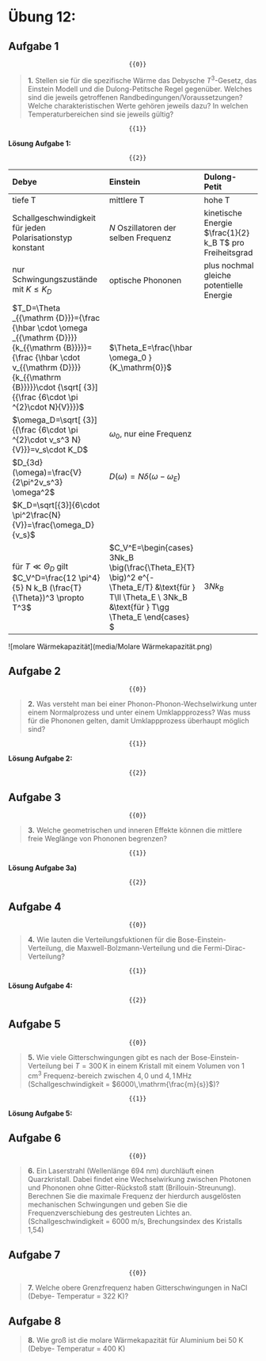 <!--
author:   Claudia Funke

email:    claudia.funke@physik.tu-freiberg.de

version:  0.0.1

language: de

narrator: Deutsch Female

comment:  Struktur der Materie Übung 12
@style
.lia-toc__bottom {
    display: none;
}
@end



import: https://raw.githubusercontent.com/liaTemplates/KekuleJS/master/README.md

import: https://github.com/liascript/CodeRunner

import: https://raw.githubusercontent.com/LiaTemplates/Pyodide/master/README.md
-->


# Übung 12: 


## Aufgabe 1
                                      {{0}}
> __1.__ Stellen sie für die spezifische Wärme das Debysche $T^3$-Gesetz, das Einstein Modell und die Dulong-Petitsche Regel gegenüber. Welches sind die jeweils getroffenen Randbedingungen/Voraussetzungen? Welche charakteristischen Werte gehören jeweils dazu? In welchen Temperaturbereichen sind sie jeweils gültig?

                                      {{1}}
**Lösung Aufgabe 1:**

                                      {{2}}
|Debye|Einstein|Dulong-Petit|
|:---|:---|:---|
|tiefe T| mittlere T| hohe T|
|Schallgeschwindigkeit für jeden Polarisationstyp konstant|$N$ Oszillatoren der selben Frequenz|kinetische Energie $\frac{1}{2} k_B T$ pro Freiheitsgrad |
|nur Schwingungszustände mit $K \le K_D$|  optische Phononen|plus nochmal gleiche potentielle Energie|
|$T_D=\Theta _{{\mathrm {D}}}={\frac {\hbar \cdot \omega _{{\mathrm {D}}}}{k_{{\mathrm {B}}}}}={\frac {\hbar \cdot v_{{\mathrm {D}}}}{k_{{\mathrm {B}}}}}\cdot {\sqrt[ {3}]{{\frac {6\cdot \pi ^{2}\cdot N}{V}}}}$| $\Theta_E=\frac{\hbar \omega_0 }{K_\mathrm{0}}$|
|$\omega_D=\sqrt[ {3}]{{\frac {6\cdot \pi ^{2}\cdot v_s^3 N}{V}}}=v_s\cdot K_D$|$\omega_0$, nur eine Frequenz| |
|$D_{3d}(\omega)=\frac{V}{2\pi^2v_s^3} \omega^2$|$D(\omega)=N \delta(\omega-\omega_E)$|
|$K_D=\sqrt[{3}]{6\cdot \pi^2\frac{N}{V}}=\frac{\omega_D}{v_s}$| | |
|für $T \ll \Theta_D$ gilt $C_V^D=\frac{12 \pi^4}{5} N k_B (\frac{T}{\Theta})^3 \propto T^3$| $C_V^E=\begin{cases}   3Nk_B \big(\frac{\Theta_E}{T} \big)^2 e^{-\Theta_E/T} &\text{für } T\ll \Theta_E \\   3Nk_B &\text{für } T\gg \Theta_E \end{cases} $|$3Nk_B$

![molare Wärmekapazität](media/Molare Wärmekapazität.png)

## Aufgabe 2 

                                      {{0}}
> __2.__ Was versteht man bei einer Phonon-Phonon-Wechselwirkung unter einem Normalprozess und unter einem Umklappprozess? Was muss für die Phononen gelten, damit Umklappprozess überhaupt möglich sind?

                                      {{1}}
**Lösung Aufgabe 2:**

                                      {{2}}

## Aufgabe 3
                                      {{0}}
> __3.__ Welche geometrischen und inneren Effekte können die mittlere freie Weglänge von Phononen begrenzen?


                                      {{1}}
**Lösung Aufgabe 3a)**

                                      {{2}}


## Aufgabe 4 
                                      {{0}}
> __4.__ Wie lauten die Verteilungsfuktionen für die Bose-Einstein-Verteilung, die Maxwell-Bolzmann-Verteilung und die Fermi-Dirac-Verteilung?


                                      {{1}}
**Lösung Aufgabe 4:**

                                      {{2}}


## Aufgabe 5 

                                      {{0}}
> __5.__ Wie viele Gitterschwingungen gibt es nach der Bose-Einstein-Verteilung bei $T=300\,\mathrm{K}$ in einem Kristall mit einem Volumen von $\mathrm{1\, cm^3}$ Frequenz-bereich zwischen $4,0$ und $4,1\,\mathrm{MHz}$ (Schallgeschwindigkeit = $6000\,\mathrm{\frac{m}{s}}$)?

                                      {{1}}
**Lösung Aufgabe 5:**

## Aufgabe 6 

                                      {{0}}
> __6.__ Ein Laserstrahl (Wellenlänge 694 nm) durchläuft einen Quarzkristall. Dabei findet eine Wechselwirkung zwischen Photonen und Phononen ohne Gitter-Rückstoß statt (Brillouin-Streunung). Berechnen Sie die maximale Frequenz der hierdurch ausgelösten mechanischen Schwingungen und geben Sie die Frequenzverschiebung des gestreuten Lichtes an. (Schallgeschwindigkeit = 6000 m/s, Brechungsindex des Kristalls 1,54)

## Aufgabe 7

                                      {{0}}
>__7.__ Welche obere Grenzfrequenz haben Gitterschwingungen in NaCl (Debye- Temperatur = 322 K)?

## Aufgabe 8

>__8.__ Wie groß ist die molare Wärmekapazität für Aluminium bei 50 K (Debye- Temperatur = 400 K)